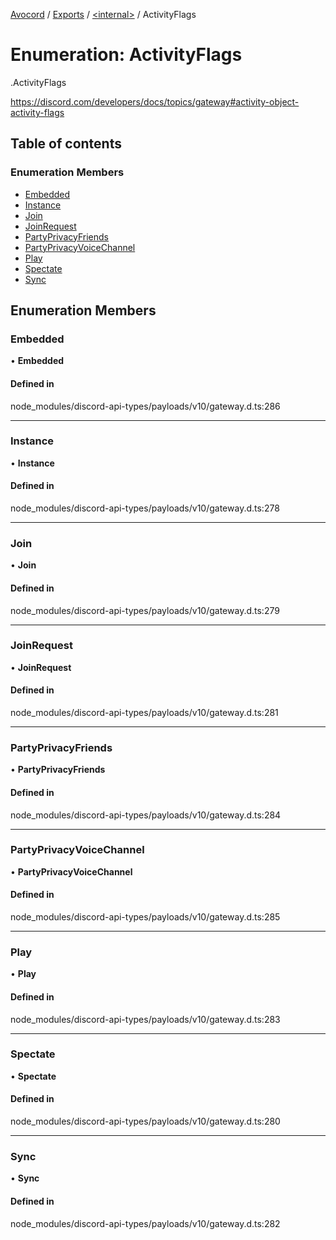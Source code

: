 [Avocord](../README.md) / [Exports](../modules.md) / [<internal\>](../modules/internal_.md) / ActivityFlags

# Enumeration: ActivityFlags

[<internal>](../modules/internal_.md).ActivityFlags

https://discord.com/developers/docs/topics/gateway#activity-object-activity-flags

## Table of contents

### Enumeration Members

- [Embedded](internal_.ActivityFlags.md#embedded)
- [Instance](internal_.ActivityFlags.md#instance)
- [Join](internal_.ActivityFlags.md#join)
- [JoinRequest](internal_.ActivityFlags.md#joinrequest)
- [PartyPrivacyFriends](internal_.ActivityFlags.md#partyprivacyfriends)
- [PartyPrivacyVoiceChannel](internal_.ActivityFlags.md#partyprivacyvoicechannel)
- [Play](internal_.ActivityFlags.md#play)
- [Spectate](internal_.ActivityFlags.md#spectate)
- [Sync](internal_.ActivityFlags.md#sync)

## Enumeration Members

### Embedded

• **Embedded**

#### Defined in

node_modules/discord-api-types/payloads/v10/gateway.d.ts:286

___

### Instance

• **Instance**

#### Defined in

node_modules/discord-api-types/payloads/v10/gateway.d.ts:278

___

### Join

• **Join**

#### Defined in

node_modules/discord-api-types/payloads/v10/gateway.d.ts:279

___

### JoinRequest

• **JoinRequest**

#### Defined in

node_modules/discord-api-types/payloads/v10/gateway.d.ts:281

___

### PartyPrivacyFriends

• **PartyPrivacyFriends**

#### Defined in

node_modules/discord-api-types/payloads/v10/gateway.d.ts:284

___

### PartyPrivacyVoiceChannel

• **PartyPrivacyVoiceChannel**

#### Defined in

node_modules/discord-api-types/payloads/v10/gateway.d.ts:285

___

### Play

• **Play**

#### Defined in

node_modules/discord-api-types/payloads/v10/gateway.d.ts:283

___

### Spectate

• **Spectate**

#### Defined in

node_modules/discord-api-types/payloads/v10/gateway.d.ts:280

___

### Sync

• **Sync**

#### Defined in

node_modules/discord-api-types/payloads/v10/gateway.d.ts:282
